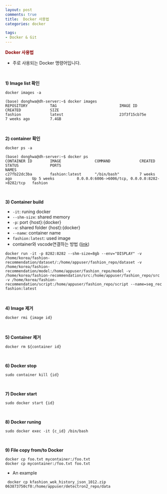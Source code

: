```yaml
---
layout: post
comments: true
title:  Docker 사용법
categories: docker

tags:
- Docker & Git
---
```


**<span style='color:DarkRed'>Docker 사용법</span>**

- 주로 사용되는 Docker 명령어입니다.

<br>

**1) Image list 확인**

```
docker images -a
```
```
(base) donghwa@dh-server:~$ docker images
REPOSITORY          TAG                            IMAGE ID            CREATED             SIZE
fashion             latest                         23f3f15cb75e        7 weeks ago         7.4GB
```
<br>

**2) container 확인**

```
docker ps -a
```

```
(base) donghwa@dh-server:~$ docker ps
CONTAINER ID        IMAGE               COMMAND             CREATED             STATUS              PORTS                                            NAMES
c27fb22dc3ba        fashion:latest      "/bin/bash"         7 weeks ago         Up 5 weeks          0.0.0.0:6006->6006/tcp, 0.0.0.0:8282->8282/tcp   fashion
```

<br>

**3) Container build**
- `-it`: runing docker
- `--shm-size`: shared memory
- `-p`: port {host}:{docker}
- `-v`: shared folder {host}:{docker}
- `--name`: container name
- `fashion:latest`: used image
- container와 vscode연결하는 방법 ([link](https://curioso365.tistory.com/100))

```
docker run -it -p 8282:8282 --shm-size=8gb --env="DISPLAY" -v /home/korea/fashion-recommendation/dataset/:/home/appuser/fashion_repo/dataset -v /home/korea/fashion-recommendation/model:/home/appuser/fashion_repo/model -v /home/korea/fashion-recommendation/src:/home/appuser/fashion_repo/src -v /home/korea/fashion-recommendation/script:/home/appuser/fashion_repo/script --name=seg_rec fashion:latest
```



<br>


**4) Image 제거**

```
docker rmi {image id}
```

<br>

**5) Container 제거**

```
docker rm ${container id}
```

<br>

**6) Docker stop**

```
sudo container kill {id}
```

<br>

**7) Docker start**

```
sudo docker start {id}
```

<br>

**8) Docker runing**

```
sudo docker exec -it {c_id} /bin/bash
```

<br>

**9) File copy from/to Docker**

```
docker cp foo.txt mycontainer:/foo.txt
docker cp mycontainer:/foo.txt foo.txt
```

- An example

```
 docker cp kfashion_wok_history_json_1012.zip 063873750cf0:/home/appuser/detectron2_repo/data
```

